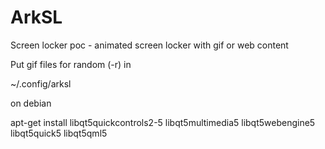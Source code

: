 # ArkSL
Screen locker poc - animated screen locker with gif or web content

Put gif files for random (-r) in 

  ~/.config/arksl

on debian

  apt-get install libqt5quickcontrols2-5 libqt5multimedia5 libqt5webengine5 libqt5quick5 libqt5qml5
